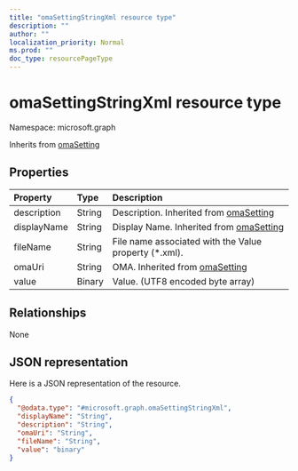 ```yaml
---
title: "omaSettingStringXml resource type"
description: ""
author: ""
localization_priority: Normal
ms.prod: ""
doc_type: resourcePageType
---
```


# omaSettingStringXml resource type


Namespace: microsoft.graph




Inherits from [omaSetting](../resources/omasetting.md)

## Properties
|Property|Type|Description|
|:---|:---|:---|
|description|String|Description. Inherited from [omaSetting](../resources/omasetting.md)|
|displayName|String|Display Name. Inherited from [omaSetting](../resources/omasetting.md)|
|fileName|String|File name associated with the Value property (*.xml).|
|omaUri|String|OMA. Inherited from [omaSetting](../resources/omasetting.md)|
|value|Binary|Value. (UTF8 encoded byte array)|

## Relationships
None

## JSON representation
Here is a JSON representation of the resource.
<!-- {
  "blockType": "resource",
  "@odata.type": "microsoft.graph.omaSettingStringXml"
}
-->
``` json
{
  "@odata.type": "#microsoft.graph.omaSettingStringXml",
  "displayName": "String",
  "description": "String",
  "omaUri": "String",
  "fileName": "String",
  "value": "binary"
}
```

